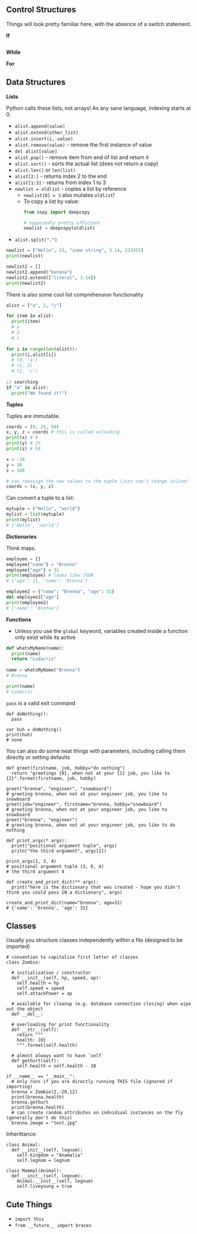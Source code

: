 ## Control Structures

Things will look pretty familiar here, with the absence of a switch statement.

**If**

```

```

**While**

**For**

## Data Structures

**Lists**

Python calls these lists, not arrays! As any sane language, indexing starts at 0.

- `alist.append(value)`
- `alist.extend(other_list)`
- `alist.insert(i, value)`
- `alist.remove(value)` - remove the first instance of value
- `del alist[value]`
- `alist.pop()` - remove item from end of list and return it
- `alist.sort()` - sorts the actual list (does not return a copy)
- `alist.len()` or `len(list)`
- `alist[2:]` - returns index 2 to the end
- `alist[1:3]` - returns from index 1 to 3
- `newlist = oldlist` - copies a list by reference
  - `newlist[0] = 3` also mutates `oldlist`!
  - To copy a list by value:
    ```python
    from copy import deepcopy
    
    # supposedly pretty efficient
    newlist = deepcopy(oldlist)
    ```
 - `alist.split(".")`

```python
newlist = ["Hello", 23, "some string", 3.14, 223355]
print(newlist)

newlist2 = []
newlist2.append("banana")
newlist2.extend(["literal", 3.14])
print(newlist2)
```

There is also some cool list comprehension functionality

```python
alist = ["a", 2, "c"]

for item in alist:
  print(item)
  # a
  # 2
  # c
  
for i in range(len(alist)):
  print(i,alist[i])
  # (0, 'a')
  # (1, 2)
  # (2, 'c')
  
// searching
if "a" in alist:
  print("We found it!")
```

**Tuples**

Tuples are immutable.

```python
coords = (0, 25, 50)
x, y, z = coords # this is called unloading
print(x) # 0
print(y) # 25
print(z) # 50

x = -10
y = 30
z = 100

# can reassign the new values to the tuple (just can't change inline)
coords = (x, y, z)
```

Can convert a tuple to a list:

```python
mytuple = ("Hello", "world")
mylist = list(mytuple)
print(mylist) 
# ['Hello', 'world']
```

**Dictionaries**

Think maps.

```python
employee = {}
employee{"name"} = "Brenna"
employee{"age"} = 31
print(employee) # looks like JSON
# {'age': 31, 'name': 'Brenna'}

employee2 = {"name": "Brenna", "age": 31}
del employee2["age"]
print(employee2)
# {'name': 'Brenna'}
```

**Functions**

- Unless you use the `global` keyword, variables created inside a function only exist while its active

```python
def whatsMyName(name):
  print(name)
  return "Ludacris"
  
name = whatsMyName("Brenna")
# Brenna

print(name)
# Ludacris
```

`pass` is a valid exit command
```
def doNothing():
  pass
  
var huh = doNothing()
print(huh)
# none
```

You can also do some neat things with parameters, including calling them directly or setting defaults
```
def greet(firstname, job, hobby="do nothing")
  return "greetings {0}, when not at your {1} job, you like to {2}".format(firstname, job, hobby)
  
greet("brenna", "engineer", "snowboard")
# greeting brenna, when not at your engineer job, you like to snowboard
greet(job="engineer", firstname="brenna, hobby="snowboard")
# greeting brenna, when not at your engineer job, you like to snowboard
greet("brenna", "engineer")
# greeting brenna, when not at your engineer job, you like to do nothing

def print_args(* args):
  print("positional argument tuple", args)
  pritn("the third argument", args[2])

print_args(1, 3, 4)
# positional argument tuple (3, 6, 4)
# the third argument 4
  
def create_and_print_dict(** args):
  print("here is the dictionary that was created - hope you didn't think you could pass IN a dictionary", args)
  
create_and_print_dict(name="brenna", age=31)
# {'name': 'brenna', 'age': 31}
```

## Classes

Usually you structure classes independently within a file (designed to be imported)

```
# convention to capitalize first letter of classes
class Zombie:

  # initialization / constructor
  def __init__(self, hp, speed, ap):
    self.health = hp
    self.speed = speed
    self.attackPower = ap
    
  # available for cleanup (e.g. database connection closing) when wipe out the object
  def __del__:
  
  # overloading for print functionality
  def __str__(self):
    return """
    health: {0}
    """.format(self.health)
  
  # almost always want to have `self`
  def gethurt(self):
    self.health = self.health - 10
    
if __name__ == "__main__":
  # only runs if you are directly running THIS file (ignored if importing)
  brenna = Zombie(2,-20,12)
  print(brenna.health)
  brenna.gethurt
  print(brenna.health)
  # can create random attributes on indvidiual instances on the fly (generally don't do this)
  brenna.image = "test.jpg"
```

Inherittance:

```
class Animal:
  def __init__(self, legnum):
    self.kingdom = "Anamalia"
    self.legnum = legnum

class Mammal(Animal):
  def __init__(self, legnum):
    Animal.__init__(self, legnum)
    self.liveyoung = true
```

## Cute Things

- `import this`
- `from __future__ import braces`
